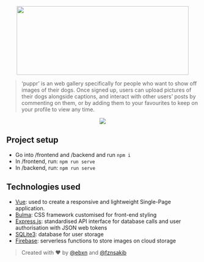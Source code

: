 <p align="center"><img src="https://user-images.githubusercontent.com/15062683/69426661-a2881600-0d25-11ea-99ca-6984b96e8021.png" width=450 height=180/></p>

>‘puppr’ is an web gallery specifically for people who want to show off images of their dogs. Once signed up, users can upload pictures of their dogs alongside captions, and interact with other users’ posts by commenting on them, or by adding them to your favourites to keep on your profile to view any time.

<p align="center"><img src="https://user-images.githubusercontent.com/15062683/69425943-d7936900-0d23-11ea-987a-84d6df4d23ff.gif"/></p>

## Project setup

+ Go into /frontend and /backend and run `npm i`
+ In /frontend, run: `npm run serve`
+ In /backend, run: `npm run serve`

## Technologies used

- [Vue](https://github.com/vuejs/vue): used to create a responsive and lightweight Single-Page application.
- [Bulma](https://github.com/jgthms/bulma): CSS framework customised for front-end styling
- [Express.js](https://expressjs.com): standardised API interface for database calls and user authorisation with JSON web tokens
- [SQLite3](https://www.sqlite.org/index.html): database for user storage
- [Firebase](https://firebase.google.com): serverless functions to store images on cloud storage

> Created with ❤️ by [@ebxn](https://github.com/ebxn) and [@fznsakib](https://github.com/fznsakib)
